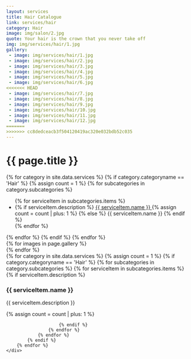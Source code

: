 ```yaml
---
layout: services
title: Hair Catalogue
link: services/hair
category: Hair
image: img/salon/2.jpg
quote: Your hair is the crown that you never take off
img: img/services/hair/1.jpg
gallery:
 - image: img/services/hair/1.jpg
 - image: img/services/hair/2.jpg
 - image: img/services/hair/3.jpg
 - image: img/services/hair/4.jpg
 - image: img/services/hair/5.jpg
 - image: img/services/hair/6.jpg
<<<<<<< HEAD
 - image: img/services/hair/7.jpg
 - image: img/services/hair/8.jpg
 - image: img/services/hair/9.jpg
 - image: img/services/hair/10.jpg
 - image: img/services/hair/11.jpg
 - image: img/services/hair/12.jpg
=======
>>>>>>> cc8dedceacb3f504120419ac320e032bdb52c035
---
```


<div class="container">
	<div class="service__catalogue">
		<h1 class="service__catalogue__title">{{ page.title }}</h1>
		<div class="service__catalogue__container row">
			{% for category in site.data.services %}
				{% if category.categoryname == 'Hair' %}
					{% assign count = 1 %}
					{% for subcategories in category.subcategories %}
						<ul class="service__catalogue__list col-xs-6 col-sm-4">
							{% for serviceItem in subcategories.items %}
								<li class="service__list">
									{% if serviceItem.description %}
										<a href="#{{ count }}">
											{{ serviceItem.name }}
											<i class="fa fa-fw fa-chevron-right" aria-hidden="true"></i>
										</a>
									{% assign count = count | plus: 1 %}
									{% else %}
										{{ serviceItem.name }}
									{% endif %}
								</li>
							{% endfor %}
						</ul>
					{% endfor %}
				{% endif %}
			{% endfor %}
		</div>
	</div>
</div>


<div class="container">
	<div class="service__images padding-100">
		<div class="service__carousel owl-carousel" id="service-carousel">
			{% for images in page.gallery %}
				<div class="service__images__container">
					<img src="{{ site.baseurl }}/{{ images.image }}" alt="">
				</div>
			{% endfor %}
		</div>
	</div>
</div>


<div class="container">
	<div class="service__description row between-xs">
		{% for category in site.data.services %}
			{% assign count = 1 %}
			{% if category.categoryname == 'Hair' %}
				{% for subcategories in category.subcategories %}
					{% for serviceItem in subcategories.items %}
						{% if serviceItem.description %}
							<div id="{{ count }}" class="service__description__content col-xs-12 col-sm-6 col-md-4">
								<div class="service__description__box">
									<h3 class="service__description__header">
										{{ serviceItem.name }}
									</h3>
									<p class="service__description__text">
										{{ serviceItem.description }}
									</p>
								</div>
							</div>
							{% assign count = count | plus: 1 %}

						{% endif %}
					{% endfor %}
				{% endfor %}
			{% endif %}
		{% endfor %}
	</div>
</div>
